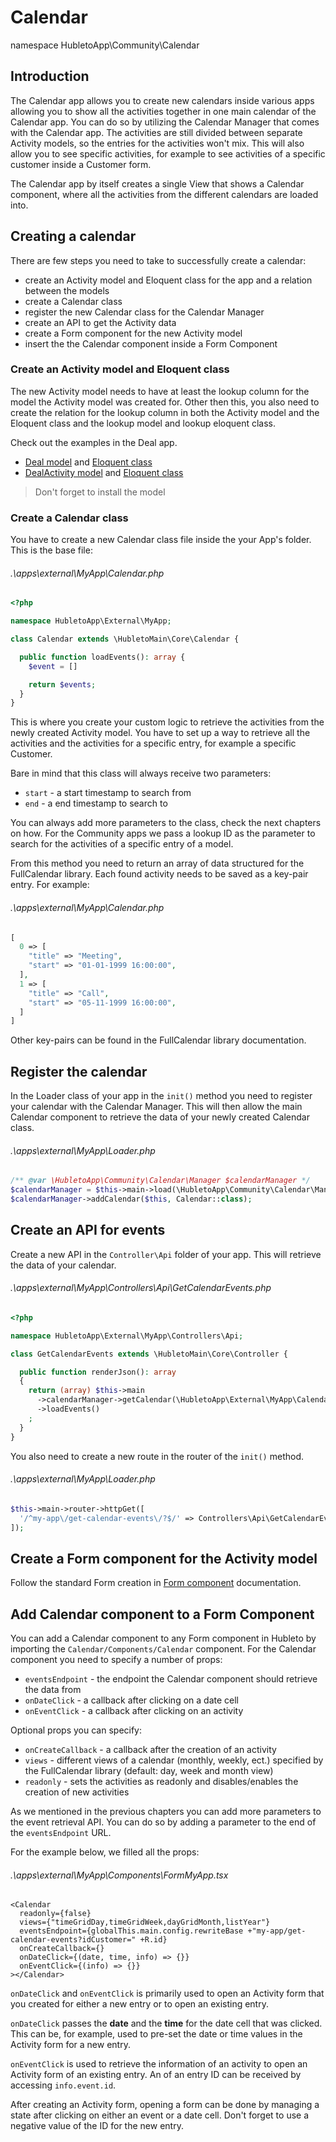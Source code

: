 # Calendar

namespace HubletoApp\Community\Calendar

## Introduction

The Calendar app allows you to create new calendars inside various apps allowing you to show all the activities together in one main calendar of the Calendar app. You can do so by utilizing the Calendar Manager that comes with the Calendar app. The activities are still divided between separate Activity models, so the entries for the activities won't mix. This will also allow you to see specific activities, for example to see activities of a specific customer inside a Customer form.

The Calendar app by itself creates a single View that shows a Calendar component, where all the activities from the different calendars are loaded into.

## Creating a calendar

There are few steps you need to take to successfully create a calendar:

- create an Activity model and Eloquent class for the app and a relation between the models
- create a Calendar class
- register the new Calendar class for the Calendar Manager
- create an API to get the Activity data
- create a Form component for the new Activity model
- insert the the Calendar component inside a Form Component

### Create an Activity model and Eloquent class

The new Activity model needs to have at least the lookup column for the model the Activity model was created for. Other then this, you also need to create the relation for the lookup column in both the Activity model and the Eloquent class and the lookup model and lookup eloquent class.

Check out the examples in the Deal app.

- [Deal model](https://github.com/hubleto/main/blob/main/apps/community/Deals/Models/Deal.php) and [Eloquent class](https://github.com/hubleto/main/blob/main/apps/community/Deals/Models/RecordManagers/Deal.php)
- [DealActivity model](https://github.com/hubleto/main/blob/main/apps/community/Deals/Models/DealActivity.php) and [Eloquent class](https://github.com/hubleto/main/blob/main/apps/community/Deals/Models/RecordManagers/DealActivity.php)

> Don't forget to install the model

### Create a Calendar class

You have to create a new Calendar class file inside the your App's folder. This is the base file:

###### .\apps\external\MyApp\Calendar.php

```php
<?php

namespace HubletoApp\External\MyApp;

class Calendar extends \HubletoMain\Core\Calendar {

  public function loadEvents(): array {
    $event = []

    return $events;
  }
}
```

This is where you create your custom logic to retrieve the activities from the newly created Activity model. You have to set up a way to retrieve all the activities and the activities for a specific entry, for example a specific Customer.

Bare in mind that this class will always receive two parameters:

- `start` - a start timestamp to search from
- `end` - a end timestamp to search to

You can always add more parameters to the class, check the next chapters on how. For the Community apps we pass a lookup ID as the parameter to search for the activities of a specific entry of a model.

From this method you need to return an array of data structured for the FullCalendar library. Each found activity needs to be saved as a key-pair entry. For example:

###### .\apps\external\MyApp\Calendar.php

```php
[
  0 => [
    "title" => "Meeting",
    "start" => "01-01-1999 16:00:00",
  ],
  1 => [
    "title" => "Call",
    "start" => "05-11-1999 16:00:00",
  ]
]
```

Other key-pairs can be found in the FullCalendar library documentation.

## Register the calendar

In the Loader class of your app in the `init()` method you need to register your calendar with the Calendar Manager. This will then allow the main Calendar component to retrieve the data of your newly created Calendar class.

###### .\apps\external\MyApp\Loader.php

```php
/** @var \HubletoApp\Community\Calendar\Manager $calendarManager */
$calendarManager = $this->main->load(\HubletoApp\Community\Calendar\Manager::class);
$calendarManager->addCalendar($this, Calendar::class);
```

## Create an API for events

Create a new API in the `Controller\Api` folder of your app. This will retrieve the data of your calendar.

###### .\apps\external\MyApp\Controllers\Api\GetCalendarEvents.php

```php
<?php

namespace HubletoApp\External\MyApp\Controllers\Api;

class GetCalendarEvents extends \HubletoMain\Core\Controller {

  public function renderJson(): array
  {
    return (array) $this->main
      ->calendarManager->getCalendar(\HubletoApp\External\MyApp\Calendar::class)
      ->loadEvents()
    ;
  }
}
```

You also need to create a new route in the router of the `init()` method.

###### .\apps\external\MyApp\Loader.php

```php
$this->main->router->httpGet([
  '/^my-app\/get-calendar-events\/?$/' => Controllers\Api\GetCalendarEvents::class,
]);
```

## Create a Form component for the Activity model

Follow the standard Form creation in [Form component](./../../advanced-development/customizing-ui/forms.md) documentation.

## Add Calendar component to a Form Component

You can add a Calendar component to any Form component in Hubleto by importing the `Calendar/Components/Calendar` component.
For the Calendar component you need to specify a number of props:

- `eventsEndpoint` - the endpoint the Calendar component should retrieve the data from
- `onDateClick` - a callback after clicking on a date cell
- `onEventClick` - a callback after clicking on an activity

Optional props you can specify:

- `onCreateCallback` - a callback after the creation of an activity
- `views` - different views of a calendar (monthly, weekly, ect.) specified by the FullCalendar library (default: day, week and month view)
- `readonly` - sets the activities as readonly and disables/enables the creation of new activities

As we mentioned in the previous chapters you can add more parameters to the event retrieval API. You can do so by adding a parameter to the end of the `eventsEndpoint` URL.

For the example below, we filled all the props:

###### .\apps\external\MyApp\Components\FormMyApp.tsx

```tsx
<Calendar
  readonly={false}
  views={"timeGridDay,timeGridWeek,dayGridMonth,listYear"}
  eventsEndpoint={globalThis.main.config.rewriteBase +"my-app/get-calendar-events?idCustomer=" +R.id}
  onCreateCallback={}
  onDateClick={(date, time, info) => {}}
  onEventClick={(info) => {}}
></Calendar>
```

`onDateClick` and `onEventClick` is primarily used to open an Activity form that you created for either a new entry or to open an existing entry.

`onDateClick` passes the **date** and the **time** for the date cell that was clicked. This can be, for example, used to pre-set the date or time values in the Activity form for a new entry.

`onEventClick` is used to retrieve the information of an activity to open an Activity form of an existing entry. An of an entry ID can be received by accessing `info.event.id`.

After creating an Activity form, opening a form can be done by managing a state after clicking on either an event or a date cell. Don't forget to use a negative value of the ID for the new entry.